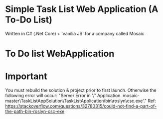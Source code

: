 # Simple Task List Web Application (A To-Do List)
Written in C# (.Net Core) + 'vanilia JS' for a company called Mosaic

# To Do list WebApplication
# Important

You must rebuild the solution & project prior to first launch. Otherwise the following error will occur: 
"Server Error in '/' Application.
mosaic-master\TaskListAppSolution\TaskListApplication\bin\roslyn\csc.exe'."
Ref: https://stackoverflow.com/questions/32780315/could-not-find-a-part-of-the-path-bin-roslyn-csc-exe



